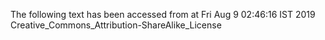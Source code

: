 The following text has been accessed from at Fri Aug 9 02:46:16 IST 2019
Creative_Commons_Attribution-ShareAlike_License
